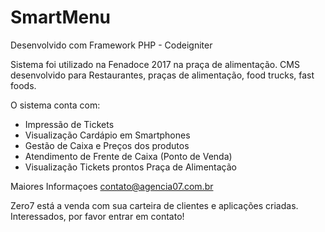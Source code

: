 # SmartMenu
Desenvolvido com Framework PHP - Codeigniter

Sistema foi utilizado na Fenadoce 2017 na praça de alimentação. CMS desenvolvido para Restaurantes, praças de alimentação, food trucks, fast foods.

O sistema conta com: 
- Impressão de Tickets 
- Visualização Cardápio em Smartphones
- Gestão de Caixa e Preços dos produtos
- Atendimento de Frente de Caixa (Ponto de Venda)
- Visualização Tickets prontos Praça de Alimentação

Maiores Informaçoes contato@agencia07.com.br

Zero7 está a venda com sua carteira de clientes e aplicações criadas. Interessados, por favor entrar em contato! 